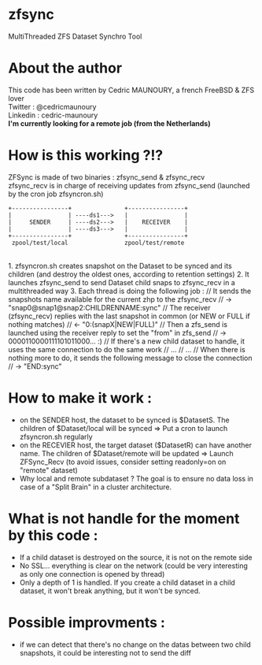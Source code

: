 # zfsync
MultiThreaded ZFS Dataset Synchro Tool

# About the author
This code has been written by Cedric MAUNOURY, a french FreeBSD & ZFS lover<br>
Twitter : @cedricmaunoury<br>
Linkedin : cedric-maunoury<br>
**I'm currently looking for a remote job (from the Netherlands)**

# How is this working ?!?
ZFSync is made of two binaries : zfsync_send & zfsync_recv<br>
zfsync_recv is in charge of receiving updates from zfsync_send (launched by the cron job zfsyncron.sh)<br>
```
+----------------+               +----------------+
|                | ----ds1--->   |                |
|     SENDER     | ----ds2--->   |    RECEIVER    |
|                | ----ds3--->   |                |
+----------------+               +----------------+
 zpool/test/local                zpool/test/remote
 ```
<br>
1. zfsyncron.sh creates snapshot on the Dataset to be synced and its children (and destroy the oldest ones, according to retention settings)
2. It launches zfsync_send to send Dataset child snaps to zfsync_recv in a multithreaded way
3. Each thread is doing the following job :
    // It sends the snapshots name available for the current zhp to the zfsync_recv
    // -> "snap0@snap1@snap2:CHILDRENNAME:sync"
    // The receiver (zfsync_recv) replies with the last snapshot in common (or NEW or FULL if nothing matches)
    // <- "0:(snapX|NEW|FULL)"
    // Then a zfs_send is launched using the receiver reply to set the "from" in zfs_send
    // -> 0000110000111101011000... :)
    // If there's a new child dataset to handle, it uses the same connection to do the same work
    // ...
    // ...
    // When there is nothing more to do, it sends the following message to close the connection
    // -> "END:sync"

# How to make it work :
- on the SENDER host, the dataset to be synced is $DatasetS. The children of $Dataset/local will be synced => Put a cron to launch zfsyncron.sh regularly
- on the RECEVIER host, the target dataset ($DatasetR) can have another name. The children of $Dataset/remote will be updated => Launch ZFSync_Recv (to avoid issues, consider setting readonly=on on "remote" dataset)
- Why local and remote subdataset ? The goal is to ensure no data loss in case of a "Split Brain" in a cluster architecture.

# What is not handle for the moment by this code : 
- If a child dataset is destroyed on the source, it is not on the remote side
- No SSL... everything is clear on the network (could be very interesting as only one connection is opened by thread)
- Only a depth of 1 is handled. If you create a child dataset in a child dataset, it won't break anything, but it won't be synced.

# Possible improvments :
- if we can detect that there's no change on the datas between two child snapshots, it could be interesting not to send the diff

